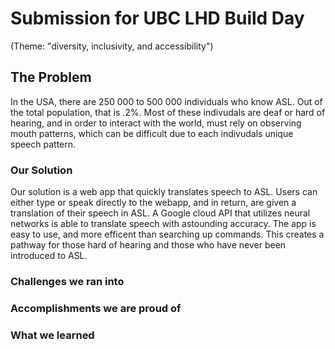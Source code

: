 # Submission for UBC LHD Build Day
(Theme: "diversity, inclusivity, and accessibility")
## The Problem
In the USA, there are 250 000 to 500 000 individuals who know ASL. Out of the total population, that is .2%. Most of these indivudals are deaf or hard of hearing, and in order to interact with the world, must rely on observing mouth patterns, which can be difficult due to each indivudals unique speech pattern. 


### Our Solution 
Our solution is a web app that quickly translates speech to ASL. Users can either type or speak directly to the webapp, and in return, are given a translation of their speech in ASL. A Google cloud API that utilizes neural networks is able to translate speech with astounding accuracy. The app is easy to use, and more efficent than searching up commands. This creates a pathway for those hard of hearing and those who have never been introduced to ASL.

### Challenges we ran into

### Accomplishments we are proud of

### What we learned
